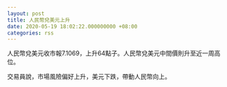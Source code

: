 ```yaml
---
layout: post
title: 人民幣兌美元上升
date: 2020-05-19 18:02:22.000000000 +08:00
categories: rss
---
```


人民幣兌美元收市報7.1069，上升64點子。人民幣兌美元中間價則升至近一周高位。

交易員說，市場風險偏好上升，美元下跌，帶動人民幣向上。
